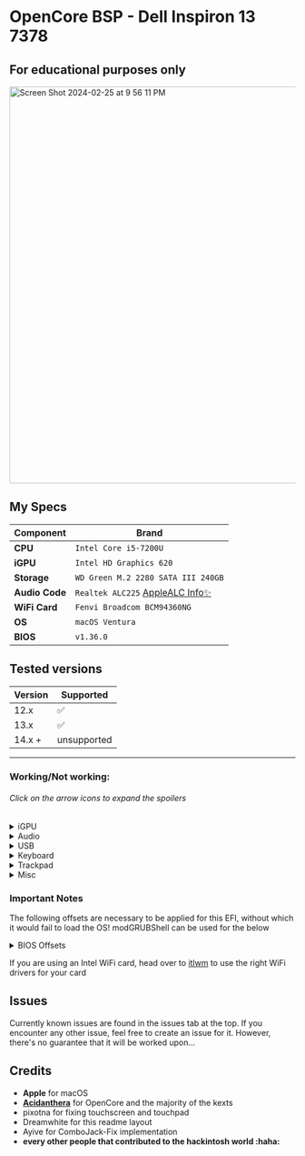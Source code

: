 # OpenCore BSP - Dell Inspiron 13 7378
## For educational purposes only

<img width="698" alt="Screen Shot 2024-02-25 at 9 56 11 PM" src="https://github.com/NeoBlizzard-verbose/Dell_Inspiron_13-7378-Hackintosh/assets/44337253/a4f51524-6c49-46c9-88b9-77cde22deecd">


## My Specs

| Component      | Brand                                     |
|----------------|-------------------------------------------|
| **CPU**        | `Intel Core i5-7200U`                     |
| **iGPU**       | `Intel HD Graphics 620`                   |
| **Storage**    | `WD Green M.2 2280 SATA III 240GB`        |
| **Audio Code** | `Realtek ALC225` [AppleALC Info✨](https://github.com/dreamwhite/ChonkyAppleALC-Build/blob/master/Realtek/ALC225.md)                          |
| **WiFi Card**  | `Fenvi Broadcom BCM94360NG`               |
| **OS**         | `macOS Ventura`                           |
| **BIOS**       | `v1.36.0`                                 |

## Tested versions

| Version 	| Supported 	|
|---	|---	|
| 12.x 	| :white_check_mark: 	|
| 13.x 	| :white_check_mark: 	|
| 14.x +| unsupported 	|

----------------------------------
### Working/Not working:

###### Click on the arrow icons to expand the spoilers
<details>
<summary>iGPU</summary>
  
- [x] Intel HD 530 iGPU Backlight support
- [x] Intel HD 530 iGPU HDMI1.4b Output (1920x1080@120Hz)
- [x] Intel HD 530 iGPU Type-C to HDMI Output
- [x] Intel HD 530 iGPU - H264 & HEVC
</details>

<details>
<summary>Audio</summary>
ALC225
  
- [x] Internal Speakers
- [x] Internal Microphone
- [x] Combojack headphones
- [x] Combojack microphone
- [ ] HDMI Audio Output
- [x] Type-C to HDMI Audio Output
- [x] Type-C Audio Output
</details>

<details>
<summary>USB</summary>
  
- [x] All USB ports working and mapped
- [x] SD Card Reader (USB based)
- [x] Webcam (USB based)
</details>

<details>
<summary>Keyboard</summary>
  
- [x] Keyboard (PS2 based)
- [x] HID Key PWRB & SLPB 
- [x] F11 & F12 remapped brightness keys
- [x] F13 Print Screen remapped key
- [x] Multimedia control sound keys on the side
</details>

<details>
<summary>Trackpad</summary>
  
- [x] I2C Touchpad with gestures
- [x] Force Touch
</details>


<details>
<summary>Misc</summary>
  
- [x] SpeedStep
- [x] Sleep/Wake using both `hibernatemode` `0` and `25`
- [ ] Hibernation
- [x] Sensors CPU, iGPU, Battery, NVMe, Fans
- [x] Native ACPI Battery 8-bit support
- [x] Native NVRAM support
- [x] Recovery (macOS) boot from OpenCore
- [x] Windows 10/Linux boot from OpenCore
- [x] macOS Ventura Continuity Camera
</details>

### Important Notes

The following offsets are necessary to be applied for this EFI, without which it would fail to load the OS! 
modGRUBShell can be used for the below

<details>
<summary>BIOS Offsets</summary>
`setup_var_cv Setup 0x4C7 0x01 0x00` - Disables CFG Lock

`setup_var 0x772 0x00` - Disables Above 4G decoding

`setup_var 0x76D 0x2` - Sets DVMT Pre-Alloc to 64M

`setup_var 0x76E 0x3` - Sets DVMT Total Gfx MEM to MAX
</details>

If you are using an Intel WiFi card, head over to [itlwm](https://github.com/OpenIntelWireless/itlwm) to use the right WiFi drivers for your card



## Issues

Currently known issues are found in the issues tab at the top.
If you encounter any other issue, feel free to create an issue for it. However, there's no guarantee that it will be worked upon...

## Credits

* **Apple** for macOS
* [**Acidanthera**](https://github.com/acidanthera) for OpenCore and the majority of the kexts
* pixotna for fixing touchscreen and touchpad
* Dreamwhite for this readme layout
* Ayive for ComboJack-Fix implementation
* **every other people that contributed to the hackintosh world :haha:**
